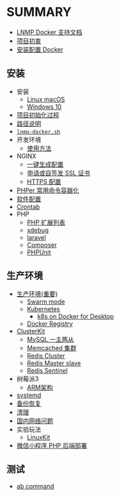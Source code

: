 # SUMMARY

* [LNMP Docker 支持文档](README.md)
* [项目初衷](why.md)
* [安装配置 Docker](docker.md)

## 安装

* 安装
    * [Linux macOS](install/linux.md)
    * [Windows 10](install/windows.md)
* [项目初始化过程](init.md)
* [路径说明](path.md)
* [`lnmp-docker.sh`](cli.md)
* 开发环境
    * [使用方法](development.md)
* NGINX
    * [一键生成配置](nginx-config.md)
    * [申请或自签发 SSL 证书](issue-ssl.md)
    * [HTTPS 配置](nginx-with-https.md)
* [PHPer 常用命令容器化](command.md)
* [软件配置](config.md)
* [Crontab](crontab.md)
* PHP
    * [PHP 扩展列表](php.md)
    * [xdebug](xdebug.md)
    * [laravel](laravel.md)
    * [Composer](composer.md)
    * [PHPUnit](phpunit.md)

## 生产环境

* [生产环境(重要)](production.md)
    * [Swarm mode](swarm/README.md)
    * [Kubernetes](kubernetes/README.md)
        * [k8s on Docker for Desktop](kubernetes/docker-desktop.md)
    * [Docker Registry](registry.md)
* [ClusterKit](clusterkit/README.md)
    * [MySQL 一主两从](clusterkit/mysql.md)
    * [Memcached 集群](clusterkit/memcached.md)
    * [Redis Cluster ](clusterkit/redis_cluster.md)
    * [Redis Master slave](clusterkit/redis_master_slave.md)
    * [Redis Sentinel](clusterkit/redis_sentinel.md)
* 树莓派3
    * [ARM架构](arm.md)
* [systemd](systemd.md)
* [备份恢复](backup.md)
* [清理](cleanup.md)
* [国内网络问题](cn.md)
* 实验玩法
    * [LinuxKit](linuxkit.md)
* [微信小程序 PHP 后端部署](wechat.md)

## 测试

* [ab command](ab.md)
